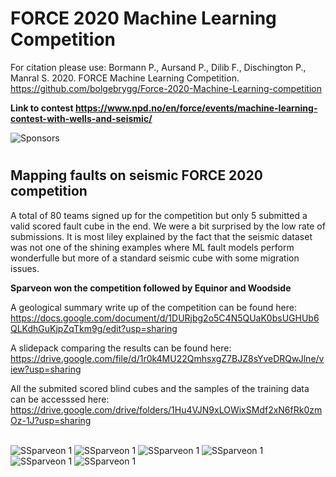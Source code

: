 
# FORCE 2020 Machine Learning Competition

For citation please use: Bormann P., Aursand P., Dilib F., Dischington P., Manral S. 2020. FORCE Machine Learning Competition. https://github.com/bolgebrygg/Force-2020-Machine-Learning-competition

**Link to contest https://www.npd.no/en/force/events/machine-learning-contest-with-wells-and-seismic/**

![Sponsors](https://github.com/bolgebrygg/Force-2020-Machine-Learning-competition/blob/master/bottom-sponsor-6.jpg)

#

## Mapping faults on seismic FORCE 2020 competition

A total of 80 teams signed up for the competition but only 5 submitted a valid scored fault cube in the end. We were a bit surprised by the low rate of submissions. It is most liley explained by the fact that the seismic dataset was not one of the shining examples where ML fault models perform wonderfulle but more of a standard seismic cube with some migration issues.

**Sparveon won the competition followed by Equinor and Woodside**

A geological summary write up of the competition can be found here: https://docs.google.com/document/d/1DURjbg2o5C4N5QUaK0bsUGHUb6QLKdhGuKjpZqTkm9g/edit?usp=sharing  <br/>

A slidepack comparing the results can be found here: https://drive.google.com/file/d/1r0k4MU22QmhsxgZ7BJZ8sYveDRQwJlne/view?usp=sharing <br/>

All the submited scored blind cubes and the samples of the training data can be accesssed here: https://drive.google.com/drive/folders/1Hu4VJN9xLOWixSMdf2xN6fRk0zmOz-1J?usp=sharing <br/><br/>

![SSparveon 1](https://github.com/bolgebrygg/Force-2020-Machine-Learning-competition/blob/master/fault_mapping_competition/images/sparv1.jpg)
![SSparveon 1](https://github.com/bolgebrygg/Force-2020-Machine-Learning-competition/blob/master/fault_mapping_competition/images/equi1.jpg)
![SSparveon 1](https://github.com/bolgebrygg/Force-2020-Machine-Learning-competition/blob/master/fault_mapping_competition/images/wood1.jpg)
![SSparveon 1](https://github.com/bolgebrygg/Force-2020-Machine-Learning-competition/blob/master/fault_mapping_competition/images/sparv2.jpg)
![SSparveon 1](https://github.com/bolgebrygg/Force-2020-Machine-Learning-competition/blob/master/fault_mapping_competition/images/equi2.jpg)
![SSparveon 1](https://github.com/bolgebrygg/Force-2020-Machine-Learning-competition/blob/master/fault_mapping_competition/images/wood2.jpg)

